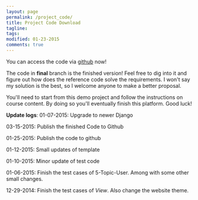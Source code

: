 ```yaml
---
layout: page
permalink: /project_code/
title: Project Code Download
tagline: 
tags: 
modified: 01-23-2015
comments: true
---
```


You can access the code via [github](https://github.com/WebCoursify/src-code-for-full-stack-web-platform) now! 

The code in **final** branch is the finished version! Feel free to dig into it and figure out how does the reference code solve the requirements. I won't say my solution is the best, so I welcome anyone to make a better proposal. 

You'll need to start from this demo project and follow the instructions on course content. By doing so you'll eventually finish this platform. Good luck!

**Update logs**:
01-07-2015: Upgrade to newer Django

03-15-2015: Publish the finished Code to Github

01-25-2015: Publish the code to github

01-12-2015: Small updates of template

01-10-2015: Minor update of test code

01-06-2015: Finish the test cases of 5-Topic-User. Among with some other small changes. 

12-29-2014: Finish the test cases of *View*. Also change the website theme. 
